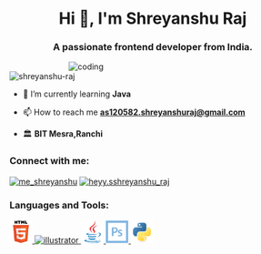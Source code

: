 <h1 align="center">Hi 👋, I'm Shreyanshu Raj</h1>
<h3 align="center">A passionate frontend developer from India.</h3>
<img align="right" alt="coding" width="400" src="https://media0.giphy.com/media/CuuSHzuc0O166MRfjt/giphy.gif?cid=ecf05e47siy6q66wjmcxroeb0oakorwhcjgt9yu1l0nm5zbv&ep=v1_gifs_search&rid=giphy.gif&ct=g">

<p align="left"> <img src="https://komarev.com/ghpvc/?username=shreyanshu-raj&label=Profile%20views&color=0e75b6&style=flat" alt="shreyanshu-raj" /> </p>

- 🌱 I’m currently learning **Java**

- 📫 How to reach me **as120582.shreyanshuraj@gmail.com**

- 🏛 **BIT Mesra,Ranchi**

<h3 align="left">Connect with me:</h3>
<p align="left">
<a href="https://twitter.com/me_shreyanshu" target="blank"><img align="center" src="https://raw.githubusercontent.com/rahuldkjain/github-profile-readme-generator/master/src/images/icons/Social/twitter.svg" alt="me_shreyanshu" height="30" width="40" /></a>
<a href="https://instagram.com/heyy.sshreyanshu_raj" target="blank"><img align="center" src="https://raw.githubusercontent.com/rahuldkjain/github-profile-readme-generator/master/src/images/icons/Social/instagram.svg" alt="heyy.sshreyanshu_raj" height="30" width="40" /></a>
</p>

<h3 align="left">Languages and Tools:</h3>
<p align="left"> <a href="https://www.w3.org/html/" target="_blank" rel="noreferrer"> <img src="https://raw.githubusercontent.com/devicons/devicon/master/icons/html5/html5-original-wordmark.svg" alt="html5" width="40" height="40"/> </a> <a href="https://www.adobe.com/in/products/illustrator.html" target="_blank" rel="noreferrer"> <img src="https://www.vectorlogo.zone/logos/adobe_illustrator/adobe_illustrator-icon.svg" alt="illustrator" width="40" height="40"/> </a> <a href="https://www.java.com" target="_blank" rel="noreferrer"> <img src="https://raw.githubusercontent.com/devicons/devicon/master/icons/java/java-original.svg" alt="java" width="40" height="40"/> </a> <a href="https://www.photoshop.com/en" target="_blank" rel="noreferrer"> <img src="https://raw.githubusercontent.com/devicons/devicon/master/icons/photoshop/photoshop-line.svg" alt="photoshop" width="40" height="40"/> </a> <a href="https://www.python.org" target="_blank" rel="noreferrer"> <img src="https://raw.githubusercontent.com/devicons/devicon/master/icons/python/python-original.svg" alt="python" width="40" height="40"/> </a> </p>
